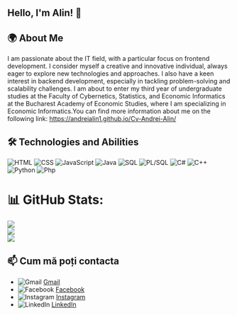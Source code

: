 ## Hello, I'm Alin! 👋

## 🌍 About Me
  I am passionate about the IT field, with a particular focus on frontend development. I consider myself a creative and innovative individual, always eager to explore new technologies and approaches. I also have a keen interest in backend development, especially in tackling problem-solving and scalability challenges. I am about to enter my third year of undergraduate studies at the Faculty of Cybernetics, Statistics, and Economic Informatics at the Bucharest Academy of Economic Studies, where I am specializing in Economic Informatics.You can find more information about me on the following link: https://andreialin1.github.io/Cv-Andrei-Alin/
  
## 🛠 Technologies and Abilities

![HTML](https://img.shields.io/badge/HTML-E34F26?style=flat-square&logo=html5&logoColor=white)
![CSS](https://img.shields.io/badge/CSS-1572B6?style=flat-square&logo=css3&logoColor=white)
![JavaScript](https://img.shields.io/badge/JavaScript-F7DF1E?style=flat-square&logo=javascript&logoColor=black)
![Java](https://img.shields.io/badge/Java-F7DF1E?style=flat-square&logo=java&logoColor=white)
![SQL](https://img.shields.io/badge/SQL-00000F?style=flat-square&logo=sqlite&logoColor=white)
![PL/SQL](https://img.shields.io/badge/PL%2FSQL-F80000?style=flat-square&logo=oracle&logoColor=white)
![C#](https://img.shields.io/badge/C%23-239120?style=flat-square&logo=c-sharp&logoColor=white)
![C++](https://img.shields.io/badge/C++-00599C?style=flat-square&logo=c%2B%2B&logoColor=white)
![Python](https://img.shields.io/badge/Python-3776AB?style=flat-square&logo=python&logoColor=white)
![Php](https://img.shields.io/badge/PHP-4F5B93?logo=php)

# 📊 GitHub Stats:
![](https://github-readme-stats.vercel.app/api?username=AndreiAlin1&theme=dark&hide_border=true&include_all_commits=true&count_private=false)<br/>
![](https://github-readme-streak-stats.herokuapp.com/?user=AndreiAlin1&theme=dark&hide_border=true)<br/>
![](https://github-readme-stats.vercel.app/api/top-langs/?username=AndreiAlin1&theme=dark&hide_border=true&include_all_commits=true&count_private=false&layout=compact)

## 📫 Cum mă poți contacta

- ![Gmail](https://img.shields.io/badge/Gmail-D14836?style=flat-square&logo=gmail&logoColor=white) [Gmail](mailto:alinandrei0303@gmail.com)
- ![Facebook](https://img.shields.io/badge/Facebook-1877F2?style=flat-square&logo=facebook&logoColor=white) [Facebook](https://www.facebook.com/alin.andrei.1804?locale=ro_RO)
- ![Instagram](https://img.shields.io/badge/Instagram-E4405F?style=flat-square&logo=instagram&logoColor=white) [Instagram](https://www.instagram.com/alin_andrei03/)
- ![LinkedIn](https://img.shields.io/badge/LinkedIn-0077B5?style=flat-square&logo=linkedin&logoColor=white) [LinkedIn](https://www.linkedin.com/in/alin-andrei-6969a4324/)


